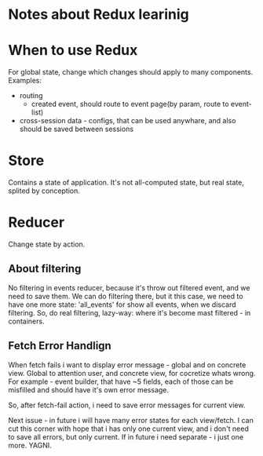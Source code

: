 # Notes about Redux learinig

# When to use Redux

For global state, change which changes should apply to many components.
Examples:
- routing
  * created event, should route to event page(by param, route to event-list)
- cross-session data - configs, that can be used anywhare, and also should be
  saved between sessions

# Store

Contains a state of application. It's not all-computed state, but real state,
splited by conception.

# Reducer

Change state by action.

## About filtering

No filtering in events reducer, because it's throw out filtered event, and we
need to save them.  We can do filtering there, but it this case, we need to
have one more state: 'all_events' for show all events, when we discard
filtering.  So, do real filtering, lazy-way: where it's become mast filtered -
in containers.

## Fetch Error Handlign

When fetch fails i want to display error message - global and on concrete view.
Global to attention user, and concrete view, for cocretize whats wrong.
For example - event builder, that have ~5 fields, each of those can be
misfilled and should have it's own error message.

So, after fetch-fail action, i need to save error messages for current view.

Next issue - in future i will have many error states for each view/fetch.
I can cut this corner with hope that i has only one current view, and i don't
need to save all errors, but only current. If in future i need separate - i
just one more. YAGNI.


